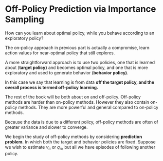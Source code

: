 # Off-Policy Prediction via Importance Sampling

How can you learn about optimal policy, while you behave according to an exploratory policy?

The on-policy approach in previous part is actually a compromise, learn action values for near-optimal policy that still explores.

A more straightforward approach is to use two policies, one that is learned about (****************************target policy)**************************** and becomes optimal policy, and one that is more exploratory and used to generate behavior (**********************behavior policy)**********************.

In this case we say that learning is from data ********************************************off the target policy, and the overall process is termed off-policy learning.********************************************

The rest of the book will be both about on and off-policy. Off-policy methods are harder than on-policy methods. However they also contain on-policy methods. They are more powerful and general compared to on-policy methods.

Because the data is due to a different policy, off-policy methods are often of greater variance and slower to converge.

We begin the study of off-policy methods by considering **********************prediction problem.********************** In which both the target and behavior policies are fixed. Suppose we wish to estimate $v_\pi$ or $q_\pi$, but all we have episodes of following another policy.